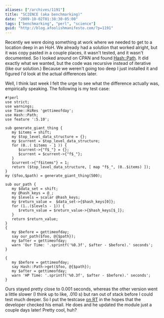 ```yaml
---
aliases: ["/archives/1191"]
title: "SCIENCE (aka benchmarking)"
date: "2009-10-02T01:38:30-05:00"
tags: ["benchmarking", "perl", "science"]
guid: "http://blog.afoolishmanifesto.com/?p=1191"
---
```

Recently we were doing something at work where we needed to get to a location deep in an HoH. We already had a solution that worked alright, but it was copy pasted in a couple places, it wasn't tested, and it wasn't documented. So I looked around on CPAN and found [Hash::Path](http://search.cpan.org/perldoc?Hash::Path). It did exactly what we wanted, but the code was recursive instead of iterative (like our solution.) Because we weren't going too deep I just installed it and figured I'd look at the actual differences later.

Well, I think last week I felt the urge to see what the difference actually was, empirically speaking. The following is my test case:

    #!perl
    use strict;
    use warnings;
    use Time::HiRes 'gettimeofday';
    use Hash::Path;
    use feature ':5.10';

    sub generate_giant_thing {
       my $items = shift;
       my $top_level_data_structure = {};
       my $current = $top_level_data_structure;
       for (0..( $items - 1 )) {
          $current->{"f$_"} = {};
          $current = $current->{"f$_"};
       }
       $current->{"f$items"} = 1;
       return ($top_level_data_structure, [ map "f$_", (0..$items) ]);
    }
    my ($foo,$path) = generate_giant_thing(500);

    sub our_path {
       my $data_set = shift;
       my @hash_keys = @_;
       my $levels = scalar @hash_keys;
       my $return_value =  $data_set->{$hash_keys[0]};
       for (1..($levels - 1)) {
          $return_value = $return_value->{$hash_keys[$_]};
       }
       return $return_value;
    }
    {
       my $before = gettimeofday;
       say our_path($foo, @{$path});
       my $after = gettimeofday;
       warn 'Our Time: '.sprintf('%0.3f', $after - $before).' seconds';
    }

    {
       my $before = gettimeofday;
       say Hash::Path->get($foo, @{$path});
       my $after = gettimeofday;
       warn 'HP Time: '.sprintf('%0.3f', $after - $before).' seconds';
    }

Ours stayed pretty close to 0.001 seconds, whereas the other version went a little slower (I think up to like, .010 s) but ran out of stack before I could test much deeper. So I put the testcase [on RT](http://rt.cpan.org/Public/Bug/Display.html?id=50024) in the hopes that the developer checked his email. He does and he updated the module just a couple days later! Pretty cool, huh?
